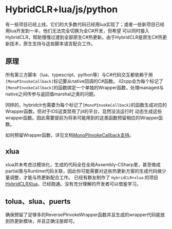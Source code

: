 # HybridCLR+lua/js/python

有一些项目已经上线，它们的大多数代码已经用lua实现了；或者一些新项目已经用lua开发到一半，他们无法完全切换为全C#开发，但希望
可以同时接入HybridCLR，帮助慢慢过渡到全部原生C#热更新。由于HybridCLR是原生C#热更新技术，原生支持与这些脚本语言配合工作。

## 原理

所有第三方脚本（lua、typescript、python等）与C#代码交互都依赖于用`[MonoPInvokeCallback]`标记要从native回调的C#函数。
il2cpp会为每个标记了`[MonoPInvokeCallback]`的函数绑定一个单独的Wrapper函数，处理managed与native之间传参与返回值marshal之类的问题。

同样的，hybridclr也需要为每个标记了`[MonoPInvokeCallback]`的函数生成对应的Wrapper函数。但对于iOS这类禁用了jit的平台，显然没法运行时
动态生成这些wrapper函数。因此需要提前为将来可能用到的这类函数预留相应的Wrapper函数。

如何预留Wrapper函数，详见文档[MonoPInvokeCallback支持](./monopinvokecallback)。

## xlua

xlua并未考虑过模块化，生成的代码全在全局Assembly-CSharp里，甚至做成partial类与Runtime代码关联，因此你可能需要对这些热更新方案的生成代码做少量调整，才能与热更新配合工作。
已经有群友制作了 `HybridCLR+xlua` 的项目 [HybridCLRXlua](https://gitee.com/ldr123/HybridCLRXlua)，已经跑通。没有充分理解的开发者可以借鉴学习。

## tolua、slua、puerts

确保预留了足够多的ReversePInvokeWrapper函数并且生成的wrapper代码能放到热更新模块，并且正确注册即可。

